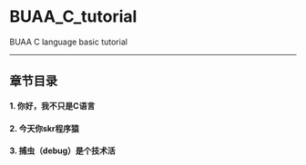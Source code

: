 # BUAA_C_tutorial
BUAA C language basic tutorial

________________________________
## 章节目录
#### 1. 你好，我不只是C语言
#### 2. 今天你skr程序猿
#### 3. 捕虫（debug）是个技术活
